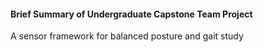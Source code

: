 #### Brief Summary of Undergraduate Capstone Team Project 
A sensor framework for balanced posture and gait study
